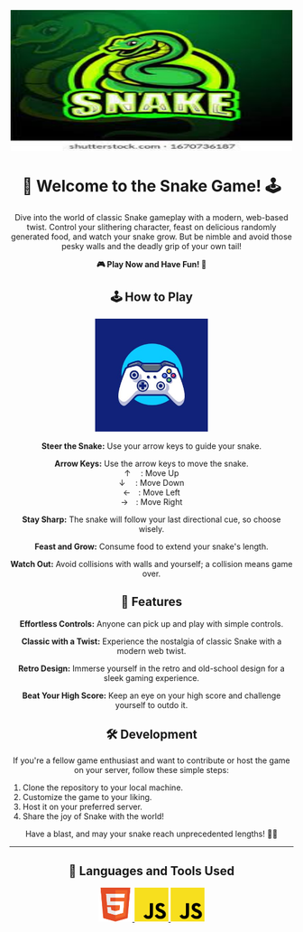 <p align="center">
  <img src="logo.jpg" alt="Snake Game Banner" width="500" height="250">
</p>

<h1 align="center"><b>🐍 Welcome to the Snake Game! 🕹️</b></h1>

<p align="center">
  Dive into the world of classic Snake gameplay with a modern, web-based twist. Control your slithering character, feast on delicious randomly generated food, and watch your snake grow. But be nimble and avoid those pesky walls and the deadly grip of your own tail!
</p>

<p align="center">
  <a href="https://snakegame-y.vercel.app/" style="animation: rainbow 5s infinite; text-decoration: none;"><b>🎮 Play Now and Have Fun! 🎉</b></a>
</p>

<h2 align="center">🕹️ How to Play</h2>

<p align="center">
  <img src="game_control.jpg" alt="Snake Game Controls" width="200" height="200">
</p>

<p align="center">
  <b>Steer the Snake:</b> Use your arrow keys to guide your snake.
</p>

<p align="center">
  <b>Arrow Keys:</b> Use the arrow keys to move the snake.
  <br>
  ↑ &emsp;: Move Up
  <br>
  ↓ &emsp;: Move Down
  <br>
  ←&emsp;: Move Left
  <br>
  →&emsp;: Move Right
</p>

<p align="center">
  <b>Stay Sharp:</b> The snake will follow your last directional cue, so choose wisely.
</p>

<p align="center">
  <b>Feast and Grow:</b> Consume food to extend your snake's length.
</p>

<p align="center">
  <b>Watch Out:</b> Avoid collisions with walls and yourself; a collision means game over.
</p>

<h2 align="center">🌟 Features</h2>

<p align="center">
  <b>Effortless Controls:</b> Anyone can pick up and play with simple controls.
</p>

<p align="center">
  <b>Classic with a Twist:</b> Experience the nostalgia of classic Snake with a modern web twist.
</p>

<p align="center">
  <b>Retro Design:</b> Immerse yourself in the retro and old-school design for a sleek gaming experience.
</p>

<p align="center">
  <b>Beat Your High Score:</b> Keep an eye on your high score and challenge yourself to outdo it.
</p>

<h2 align="center">🛠️ Development</h2>

<p align="center">
  If you're a fellow game enthusiast and want to contribute or host the game on your server, follow these simple steps:
</p>

<ol>
  <li>Clone the repository to your local machine.</li>
  <li>Customize the game to your liking.</li>
  <li>Host it on your preferred server.</li>
  <li>Share the joy of Snake with the world!</li>
</ol>

<p align="center">
  Have a blast, and may your snake reach unprecedented lengths! 🍎🐍
</p>

***

<h2 align="center">🚀 Languages and Tools Used</h2>

<p align="center"> 
  <a href="https://www.w3schools.com/css/" target="_blank" rel="noreferrer"> <img src="HTML5.png" alt="css3" width="60" height="60"/> </a> 
  <a href="https://www.w3.org/html/" target="_blank" rel="noreferrer"> <img src="JS.svg" alt="html5" width="60" height="60"/> </a> 
  <a href="https://developer.mozilla.org/en-US/docs/Web/JavaScript" target="_blank" rel="noreferrer"> <img src="JS.svg" alt="javascript" width="60" height="60"/> </a> 
</p>
